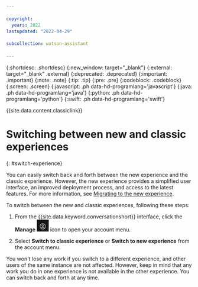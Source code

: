 ```yaml
---

copyright:
  years: 2022
lastupdated: "2022-04-29"

subcollection: watson-assistant

---
```


{:shortdesc: .shortdesc}
{:new_window: target="_blank"}
{:external: target="_blank" .external}
{:deprecated: .deprecated}
{:important: .important}
{:note: .note}
{:tip: .tip}
{:pre: .pre}
{:codeblock: .codeblock}
{:screen: .screen}
{:javascript: .ph data-hd-programlang='javascript'}
{:java: .ph data-hd-programlang='java'}
{:python: .ph data-hd-programlang='python'}
{:swift: .ph data-hd-programlang='swift'}

{{site.data.content.classiclink}}

# Switching between new and classic experiences
{: #switch-experience}

You can easily switch back and forth between the new experience and the classic experience. However, the new experience provides a simplified user interface, an improved deployment process, and access to the latest features. For more information, see [Migrating to the new experience](/docs/watson-assistant?topic=watson-assistant-migrate-overview).

To switch between the new and classic experiences, following these steps:

1. From the {{site.data.keyword.conversationshort}} interface, click the **Manage** ![Manage icon](images/user-icon.png) icon to open your account menu.

1. Select **Switch to classic experience** or **Switch to new experience** from the account menu.

You won't lose any work if you switch to a different experience, and other users of the same instance are not affected. However, keep in mind that any work you do in one experience is not available in the other experience. You can switch back and forth at any time.

